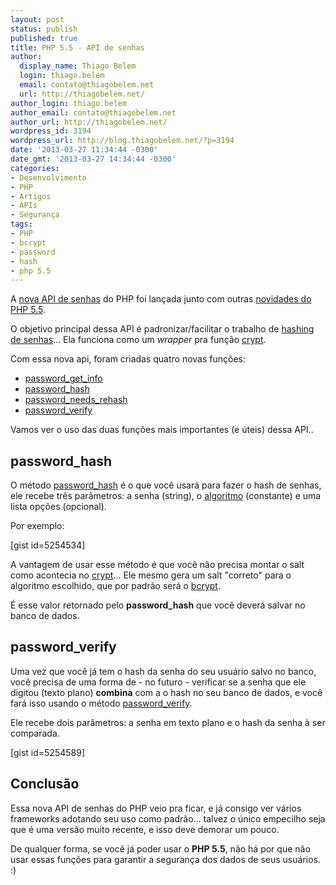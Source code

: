 ```yaml
---
layout: post
status: publish
published: true
title: PHP 5.5 - API de senhas
author:
  display_name: Thiago Belem
  login: thiago.belem
  email: contato@thiagobelem.net
  url: http://thiagobelem.net/
author_login: thiago.belem
author_email: contato@thiagobelem.net
author_url: http://thiagobelem.net/
wordpress_id: 3194
wordpress_url: http://blog.thiagobelem.net/?p=3194
date: '2013-03-27 11:34:44 -0300'
date_gmt: '2013-03-27 14:34:44 -0300'
categories:
- Desenvolvimento
- PHP
- Artigos
- APIs
- Segurança
tags:
- PHP
- bcrypt
- password
- hash
- php 5.5
---
```

<p>A <a href="http://www.php.net/manual/en/book.password.php">nova API de senhas</a> do PHP foi lançada junto com outras <a href="http://blog.thiagobelem.net/php-5-5-novidades-e-novas-funcionalidades/">novidades do PHP 5.5</a>.</p>
<p>O objetivo principal dessa API é padronizar/facilitar o trabalho de <a title="Criptografando senhas no PHP usando bcrypt (Blowfish)" href="http://blog.thiagobelem.net/criptografando-senhas-no-php-usando-bcrypt-blowfish/">hashing de senhas</a>... Ela funciona como um <em>wrapper</em> pra função <a href="http://php.net/crypt">crypt</a>.</p>
<p>Com essa nova api, foram criadas quatro novas funções:</p>
<ul>
<li><a href="http://php.net/password_get_info"><span style="line-height: 14px;">password_get_info</span></a></li>
<li><a href="http://php.net/password_hash">password_hash</a></li>
<li><a href="http://php.net/password_needs_rehash">password_needs_rehash</a></li>
<li><a href="http://php.net/password_verify">password_verify</a></li>
</ul>
<p>Vamos ver o uso das duas funções mais importantes (e úteis) dessa API..</p>
<h2>password_hash</h2>
<p>O método <a href="http://php.net/password_hash">password_hash</a> é o que você usará para fazer o hash de senhas, ele recebe três parâmetros: a senha (string), o <a href="http://www.php.net/manual/en/password.constants.php">algoritmo</a> (constante) e uma lista opções (opcional).</p>
<p>Por exemplo:</p>
<p>[gist id=5254534]</p>
<p>A vantagem de usar esse método é que você não precisa montar o salt como acontecia no <a href="http://php.net/crypt">crypt</a>... Ele mesmo gera um salt "correto" para o algoritmo escolhido, que por padrão será o <a title="Criptografando senhas no PHP usando bcrypt (Blowfish)" href="http://blog.thiagobelem.net/criptografando-senhas-no-php-usando-bcrypt-blowfish/">bcrypt</a>.</p>
<p>É esse valor retornado pelo <strong>password_hash</strong> que você deverá salvar no banco de dados.</p>
<h2>password_verify</h2>
<p>Uma vez que você já tem o hash da senha do seu usuário salvo no banco, você precisa de uma forma de - no futuro - verificar se a senha que ele digitou (texto plano) <strong>combina</strong> com a o hash no seu banco de dados, e você fará isso usando o método <a href="http://php.net/password_verify">password_verify</a>.</p>
<p>Ele recebe dois parâmetros: a senha em texto plano e o hash da senha à ser comparada.</p>
<p>[gist id=5254589]</p>
<h2>Conclusão</h2>
<p>Essa nova API de senhas do PHP veio pra ficar, e já consigo ver vários frameworks adotando seu uso como padrão... talvez o único empecilho seja que é uma versão muito recente, e isso deve demorar um pouco.</p>
<p>De qualquer forma, se você já poder usar o <strong>PHP 5.5</strong>, não há por que não usar essas funções para garantir a segurança dos dados de seus usuários. :)</p>
